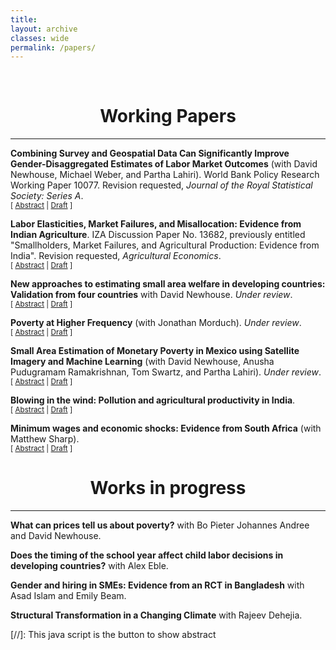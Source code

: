 ```yaml
---
title: 
layout: archive
classes: wide
permalink: /papers/
---
```

<br/> 


# <center> Working Papers </center>
- - -


**Combining Survey and Geospatial Data Can Significantly Improve Gender-Disaggregated Estimates of Labor Market Outcomes** (with David Newhouse, Michael Weber, and Partha Lahiri). World Bank Policy Research Working Paper 10077. Revision requested, _Journal of the Royal Statistical Society: Series A_.<br/>
<small>[ <a href="#/" onclick="visib('genderLabor')">Abstract</a> | [Draft](https://documents.worldbank.org/en/publication/documents-reports/documentdetail/099321406092229138/idu016f95e0806fc6044ea0b843007d5dc0ef17e) ] </small>


<div id="genderLabor" style="display: none; text-align: justify; line-height: 1.2">
<small>
This article examines the extent to which combining survey data with publicly available geospatial indicators improves estimates of state and municipal labor force statistics in urban Mexico. Model-based estimates of labor force participation and unemployment are generated separately for men and women, using a population-weighted nested-error conditional random effect model following an arcsin transformation, specified at the level of the Área Geoestadística Básica (AGEB). Two types of hypothetical samples are used to estimate the model: a simple random sample of individuals within AGEBs selected using proportional to size sampling, and a full enumeration of all households within those same AGEBs. The resulting small area estimates are compared against results from the full census. Incorporating geospatial data improves the precision and accuracy of state-level estimates for all four indicators, despite the weak predictive power of the unemployment rate model. At the municipality level, small area estimates substantially improve on survey estimates of labor force participation. For unemployment rates, the results when using the simple random sample are mixed because of the large number of municipalities with no unemployed persons in the sample. Using the full enumeration sample greatly improves municipal predictions for all four indicators. These results are robust to the use of repeated simulations of alternative samples. Integrating survey data and publicly available geospatial indicators significantly improves the accuracy and precision of both state-level estimates and estimated municipal labor force participation rates at negligible cost, but accurately estimating low-probability events like unemployment with a linear model requires large samples within target areas.
</small><br><br/></div>



**Labor Elasticities, Market Failures, and Misallocation: Evidence from Indian Agriculture**. IZA Discussion Paper No. 13682, previously entitled "Smallholders, Market Failures, and Agricultural Production: Evidence from India". Revision requested, _Agricultural Economics_.<br/>
<small>[ <a href="#/" onclick="visib('labor')">Abstract</a> | [Draft](/assets/papers/merfeld_markets.pdf) ] </small>


<div id="labor" style="display: none; text-align: justify; line-height: 1.2">
<small>
This paper presents evidence of misallocation across households in rural Indian agriculture. I show that household demographics predict own farm labor demand for smallholder farmers but not non-smallholder farmers. A simple model of labor allocation predicts a clear consequence of this duality: smallholder farmers will reallocate labor across plots less in response to price changes than non-smallholders. Detailed household panel data confirms this theoretical prediction. Three additional facts suggest that a lack of off-farm labor opportunities may be partly responsible for the behavior of smallholders, leading smallholders to overallocate labor to agricultural production. First, smallholders report fewer hours of involuntary unemployment when own crop prices increase. Second, yield is substantially higher for smallholders on plots of the same size. Finally, estimated marginal revenue products of labor are consistently lower for smallholders.
</small><br><br/></div>



**New approaches to estimating small area welfare in developing countries: Validation from four countries** with David Newhouse. _Under review_.<br/>
<small>[ <a href="#/" onclick="visib('ml')">Abstract</a> | [Draft](https://documents.worldbank.org/en/publication/documents-reports/documentdetail/099413503082334933) ] </small>

<div id="ml" style="display: none; text-align: justify; line-height: 1.2">
<small>
Reliable estimates of economic welfare for small areas are valuable inputs into the design and evaluation of development policies. This paper compares the accuracy of point estimates and confidence intervals for small area estimates of wealth and poverty derived from four different prediction methods: linear mixed models, Cubist regression, extreme gradient boosting, and boosted regression forests. The evaluation draws samples from unit-level household census data from four separate developing countries, combines them with publicly and globally available geospatial indicators to generate small area estimates, and evaluates these estimates against aggregates calculated using the full census. Predictions of wealth are evaluated in four countries and poverty in one. All three machine learning methods outperform the traditional linear mixed model, with extreme gradient boosting and boosted regression forests generally outperforming the other alternatives. The proposed residual bootstrap procedure reliably estimates confidence intervals for the machine learning estimators, with estimated coverage rates across simulations falling between 94 and 97 percent. These results demonstrate that predictions obtained using tree-based gradient boosting with a random effect block bootstrap generate more accurate point and uncertainty estimates than prevailing methods for generating small area welfare estimates.
</small><br><br/></div>



**Poverty at Higher Frequency** (with Jonathan Morduch). _Under review_.<br/>
<small>[ <a href="#/" onclick="visib('povAbstract')">Abstract</a> | [Draft](/assets/papers/MerfeldMorduch(2022).pdf) ] </small>


<div id="povAbstract" style="display: none; text-align: justify; line-height: 1.2">
<small>
One of the sharpest and most common simplifications when measuring poverty has been to define poverty as a deficiency in yearly income or yearly consumption. The measures approximate the experience of poverty for those households whose income is steady or who can smooth consumption through the year. In reality, however, the experience of poverty is often marked by seasonality, economic instability, and illiquidity across months. To capture these elements, we introduce a measurement framework based on a straightforward generalization of conventional poverty measures, defining annual poverty as the average of monthly poverty measures. Using monthly panel data from India, we explore ways that the conventional approach to measurement can underestimate and mischaracterize the experience of poverty when households face the dual challenges of low incomes and instability. We show that experiences of poverty are substantially more common than annual measures suggest. Entry into and exit from poverty are much less clear than typically assumed, and the proposed measure is a stronger predictor of development outcomes -- weight and height -- than conventional measures. Correspondingly, the framework shows how interventions that re-distribute resources between periods can lessen the experience of poverty by improving consumption smoothing, even when conventional poverty measures based on yearly resources are unchanged or worsening. In considering hypothetical monthly transfers to households facing economic instability, for example, we show that targeting transfers to the most challenging months -- rather than spreading them through the year as in typical cash transfer programs -- can most cost-effectively reduce experiences of poverty.
</small><br><br/></div>



**Small Area Estimation of Monetary Poverty in Mexico using Satellite Imagery and Machine Learning** (with David Newhouse, Anusha Pudugramam Ramakrishnan, Tom Swartz, and Partha Lahiri). _Under review_.<br/>
<small>[ <a href="#/" onclick="visib('satellite')">Abstract</a> | [Draft](https://documents.worldbank.org/en/publication/documents-reports/documentdetail/099430309142231728/idu0660868530404c0414e0bf180797b525682a5) ] </small>


<div id="satellite" style="display: none; text-align: justify; line-height: 1.2">
<small>
Estimates of poverty are an important input into policy formulation in developing countries. The accurate measurement of poverty rates is therefore a first-order problem for development policy. This paper shows that combining satellite imagery with household surveys can improve the precision and accuracy of estimated poverty rates in Mexican municipalities, a level at which the survey is not considered representative. It also shows that a household-level model outperforms other common small area estimation methods. However, poverty estimates in 2015 derived from geospatial data remain less accurate than 2010 estimates derived from household census data. These results indicate that the incorporation of household survey data and widely available satellite imagery can improve on existing poverty estimates in developing countries when census data are old or when patterns of poverty are changing rapidly, even for small subgroups.
</small><br><br/></div>




**Blowing in the wind: Pollution and agricultural productivity in India**.<br>
<small>[ <a href="#/" onclick="visib('coal')">Abstract</a> | [Draft](/assets/papers/pollution2023.pdf) ] </small>

<div id="coal" style="display: none; text-align: justify; line-height: 1.2">
<small>
I show that emissions from a common energy source lead to decreased productivity and growth. The rapid increase in population in India from the 1990s through the 2010s led to the rapid construction of new coal power plants throughout the country. Using this roll-out combined with random changes in wind direction, I document negative effects of pollution from coal power plants on agricultural productivity throughout the country. Results suggest this decrease may be driven by a decline in labor allocation of the oldest half of my sample, though I cannot rule out direct effects of pollution on land productivity. These impacts spill over into aggregate economic growth, as well; nightlight growth is slower following years of higher exposure to pollution.
</small><br><br/></div>




**Minimum wages and economic shocks: Evidence from South Africa** (with Matthew Sharp).<br/>
<small>[ <a href="#/" onclick="visib('agWages')">Abstract</a> | [Draft](/assets/papers/MerfeldSharp2023.pdf) ] </small>


<div id="agWages" style="display: none; text-align: justify; line-height: 1.2">
<small>
The imposition of a minimum wage can affect how labour markets respond to economic shocks. Using data from South Africa, we show that an agricultural minimum wage leads to higher average wages without any impact on employment. However, the seemingly positive results with respect to the overall mean hide important heterogeneity: the imposition of the minimum wage leads to relatively large decreases in overall employment and income in the sector in the wake of negative agricultural productivity shocks, when there is usually downward pressure on wages. This heterogeneity essentially increases the variance of employment across years, suggesting caution in interpreting mean effects of minimum wage increases.
</small><br><br/></div>






# <center> Works in progress </center>
- - -

**What can prices tell us about poverty?** with Bo Pieter Johannes Andree and David Newhouse.

**Does the timing of the school year affect child labor decisions in developing countries?** with Alex Eble.

**Gender and hiring in SMEs: Evidence from an RCT in Bangladesh** with Asad Islam and Emily Beam.

**Structural Transformation in a Changing Climate** with Rajeev Dehejia.





[//]: This java script is the button to show abstract
<script>
 function visib(id) {
  var x = document.getElementById(id);
  if (x.style.display === "block") {
    x.style.display = "none";
  } else {
    x.style.display = "block";
  }
}
</script>

